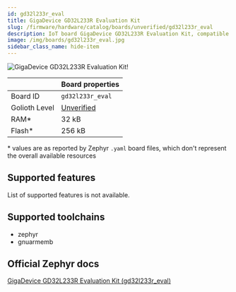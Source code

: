 ```yaml
---
id: gd32l233r_eval
title: GigaDevice GD32L233R Evaluation Kit
slug: /firmware/hardware/catalog/boards/unverified/gd32l233r_eval
description: IoT board GigaDevice GD32L233R Evaluation Kit, compatible with Golioth at unverified level.
image: /img/boards/gd32l233r_eval.jpg
sidebar_class_name: hide-item
---
```


[//]: # (This is an auto-generated file, do not edit! Changes to it will be lost upon re-generation)

![GigaDevice GD32L233R Evaluation Kit!](/img/boards/gd32l233r_eval.jpg "GigaDevice GD32L233R Evaluation Kit")

|                | Board properties     |
| -------------  | -------------------- |
| Board ID       | `gd32l233r_eval` |
| Golioth Level  | [Unverified](/firmware/hardware#unverified-boards) |
| RAM*           | 32 kB |
| Flash*         | 256 kB |

\* values are as reported by Zephyr `.yaml` board files, which don't represent the overall available resources



## Supported features

List of supported features is not available.

## Supported toolchains

* zephyr
* gnuarmemb

## Official Zephyr docs

[GigaDevice GD32L233R Evaluation Kit (gd32l233r_eval)](https://docs.zephyrproject.org/latest/boards/gd/gd32l233r_eval/doc/index.html)
